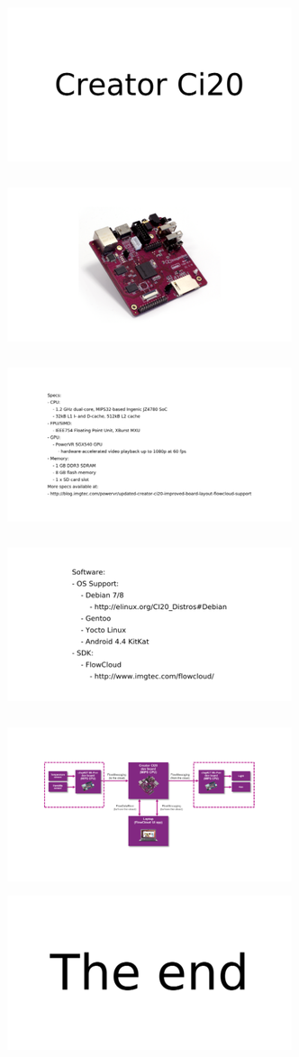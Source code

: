 ![1st slide](1.png)
===
![2nd slide](2.png)
===
![3rd slide](3.png)
===
![4th slide](4.png)
===
![5th slide](5.png)
===
![6th slide](6.png)
